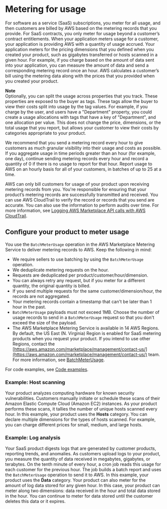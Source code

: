 # Metering for usage<a name="metering-for-usage"></a>

For software as a service \(SaaS\) subscriptions, you meter for all usage, and then customers are billed by AWS based on the metering records that you provide\. For SaaS contracts, you only meter for usage beyond a customer’s contract entitlements\. When your application meters usage for a customer, your application is providing AWS with a quantity of usage accrued\. Your application meters for the pricing dimensions that you defined when you created your product, such as gigabytes transferred or hosts scanned in a given hour\. For example, if you charge based on the amount of data sent into your application, you can measure the amount of data and send a corresponding metering record once an hour\. AWS calculates a customer’s bill using the metering data along with the prices that you provided when you created your product\.

**Note**  
Optionally, you can split the usage across properties that you track\. These properties are exposed to the buyer as tags\. These tags allow the buyer to view their costs split into usage by the tag values\. For example, if you charge by the user, and users have a "Department" property, you could create a usage allocations with tags that have a key of "Department", and one allocation per value\. This does not change the price, dimensions, or the total usage that you report, but allows your customer to view their costs by categories appropriate to your product\.

We recommend that you send a metering record every hour to give customers as much granular visibility into their usage and costs as possible\. If you aggregate usage in time periods greater than an hour \(for example, one day\), continue sending metering records every hour and record a quantity of 0 if there is no usage to report for that hour\. Report usage to AWS on an hourly basis for all of your customers, in batches of up to 25 at a time\. 

AWS can only bill customers for usage of your product upon receiving metering records from you\. You're responsible for ensuring that your product’s metering records are successfully transmitted and received\. You can use AWS CloudTrail to verify the record or records that you send are accurate\. You can also use the information to perform audits over time\. For more information, see [Logging AWS Marketplace API calls with AWS CloudTrail](logging-aws-marketplace-api-calls-with-aws-cloudtrail.md)\. 

## Conﬁgure your product to meter usage<a name="configure-application-for-meter-usage"></a>

 You use the `BatchMeterUsage` operation in the AWS Marketplace Metering Service to deliver metering records to AWS\. Keep the following in mind: 
+  We require sellers to use batching by using the `BatchMeterUsage` operation\. 
+  We deduplicate metering requests on the hour\. 
  +  Requests are deduplicated per product/customer/hour/dimension\. 
  +  You can always retry any request, but if you meter for a different quantity, the original quantity is billed\. 
  +  If you send multiple requests for the same customer/dimension/hour, the records are not aggregated\. 
+  Your metering records contain a timestamp that can't be later than 1 hour in the past\. 
+ `BatchMeterUsage` payloads must not exceed 1MB\. Choose the number of usage records to send in a `BatchMeterUsage` request so that you don't exceed the size of the payload\.
+  The AWS Marketplace Metering Service is available in 14 AWS Regions\. By default, the US East \(N\. Virginia\) Region is enabled for SaaS metering products when you request your product\. If you intend to use other Regions, contact the [https://aws.amazon.com/marketplace/management/contact-us/](https://aws.amazon.com/marketplace/management/contact-us/) team\. For more information, see [BatchMeterUsage](https://docs.aws.amazon.com/marketplacemetering/latest/APIReference/API_BatchMeterUsage.html)\. 

For code examples, see [Code examples](saas-code-examples.md)\.

### Example: Host scanning<a name="host-scanning-example"></a>

 Your product analyzes computing hardware for known security vulnerabilities\. Customers manually initiate or schedule these scans of their Amazon Elastic Compute Cloud \(Amazon EC2\) instances\. As your product performs these scans, it tallies the number of unique hosts scanned every hour\. In this example, your product uses the **Hosts** category\. You can declare multiple dimensions for the types of hosts scanned\. For example, you can charge different prices for small, medium, and large hosts\. 

### Example: Log analysis<a name="log-analysis-example"></a>

 Your SaaS product digests logs that are generated by customer products, reporting trends, and anomalies\. As customers upload logs to your product, you measure the quantity of data received in megabytes, gigabytes, or terabytes\. On the tenth minute of every hour, a cron job reads this usage for each customer for the previous hour\. The job builds a batch report and uses the `BatchMeterUsage` operation to send it to AWS\. In this example, your product uses the **Data** category\. Your product can also meter for the amount of log data stored for any given hour\. In this case, your product can meter along two dimensions: data received in the hour and total data stored in the hour\. You can continue to meter for data stored until the customer deletes this data or it expires\. 
